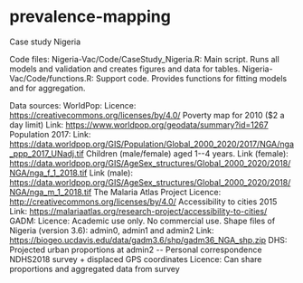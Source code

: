 # prevalence-mapping
Case study Nigeria

Code files:
    Nigeria-Vac/Code/CaseStudy_Nigeria.R:
        Main script. Runs all models and validation and creates figures and data for tables.
    Nigeria-Vac/Code/functions.R:
        Support code. Provides functions for fitting models and for aggregation.

Data sources:
    WorldPop:
        Licence: https://creativecommons.org/licenses/by/4.0/
        Poverty map for 2010 ($2 a day limit)
            Link: https://www.worldpop.org/geodata/summary?id=1267
        Population 2017:
            Link: https://data.worldpop.org/GIS/Population/Global_2000_2020/2017/NGA/nga_ppp_2017_UNadj.tif
        Children (male/female) aged 1--4 years.
            Link (female): https://data.worldpop.org/GIS/AgeSex_structures/Global_2000_2020/2018/NGA/nga_f_1_2018.tif
            Link (male): https://data.worldpop.org/GIS/AgeSex_structures/Global_2000_2020/2018/NGA/nga_m_1_2018.tif
    The Malaria Atlas Project
        Licence: http://creativecommons.org/licenses/by/4.0/
        Accessibility to cities 2015
        Link: https://malariaatlas.org/research-project/accessibility-to-cities/
    GADM:
        Licence: Academic use only. No commercial use.
        Shape files of Nigeria (version 3.6): admin0, admin1 and admin2
        Link: https://biogeo.ucdavis.edu/data/gadm3.6/shp/gadm36_NGA_shp.zip
    DHS:
        Projected urban proportions at admin2 -- Personal correspondence
        NDHS2018 survey + displaced GPS coordinates
        Licence: Can share proportions and aggregated data from survey
        

